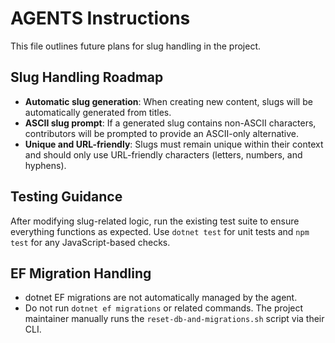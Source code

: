 # AGENTS Instructions

This file outlines future plans for slug handling in the project.

## Slug Handling Roadmap

- **Automatic slug generation**: When creating new content, slugs will be automatically generated from titles.
- **ASCII slug prompt**: If a generated slug contains non-ASCII characters, contributors will be prompted to provide an ASCII-only alternative.
- **Unique and URL-friendly**: Slugs must remain unique within their context and should only use URL-friendly characters (letters, numbers, and hyphens).

## Testing Guidance

After modifying slug-related logic, run the existing test suite to ensure everything functions as expected. Use `dotnet test` for unit tests and `npm test` for any JavaScript-based checks.

## EF Migration Handling

- dotnet EF migrations are not automatically managed by the agent.
- Do not run `dotnet ef migrations` or related commands. The project maintainer manually runs the `reset-db-and-migrations.sh` script via their CLI.

